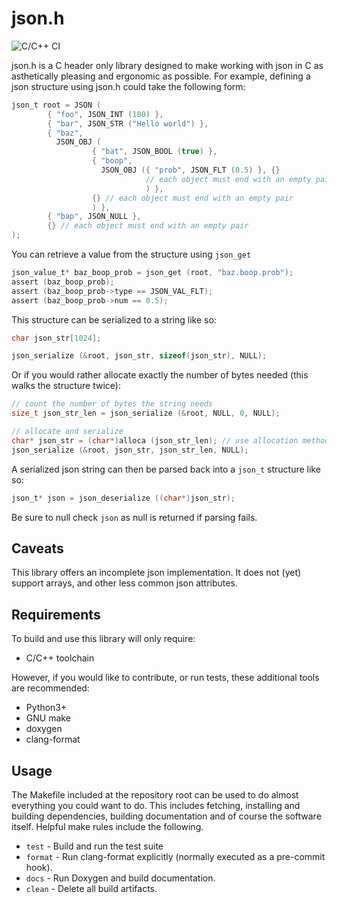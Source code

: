 # json.h
![C/C++ CI](https://github.com/mrpossoms/json.h/workflows/C/C++%20CI/badge.svg)

json.h is a C header only library designed to make working with json in C as asthetically pleasing and ergonomic as possible. For example, defining a json structure using json.h could take the following form:

```C
json_t root = JSON (
        { "foo", JSON_INT (100) },
        { "bar", JSON_STR ("Hello world") },
        { "baz",
          JSON_OBJ (
                  { "bat", JSON_BOOL (true) },
                  { "boop",
                    JSON_OBJ ({ "prob", JSON_FLT (0.5) }, {}
                              // each object must end with an empty pair
                              ) },
                  {} // each object must end with an empty pair
                  ) },
        { "bap", JSON_NULL },
        {} // each object must end with an empty pair
);
```

You can retrieve a value from the structure using `json_get`

```C
json_value_t* baz_boop_prob = json_get (root, "baz.boop.prob");
assert (baz_boop_prob);
assert (baz_boop_prob->type == JSON_VAL_FLT);
assert (baz_boop_prob->num == 0.5);
```

This structure can be serialized to a string like so:

```C
char json_str[1024];

json_serialize (&root, json_str, sizeof(json_str), NULL);
```

Or if you would rather allocate exactly the number of bytes needed (this walks the structure twice):

```C
// count the number of bytes the string needs
size_t json_str_len = json_serialize (&root, NULL, 0, NULL);

// allocate and serialize
char* json_str = (char*)alloca (json_str_len); // use allocation method of choice
json_serialize (&root, json_str, json_str_len, NULL);
```

A serialized json string can then be parsed back into a `json_t` structure like so:

```C
json_t* json = json_deserialize ((char*)json_str);
```

Be sure to null check `json` as null is returned if parsing fails.

## Caveats

This library offers an incomplete json implementation. It does not (yet) support arrays, and other less common json attributes.

## Requirements

To build and use this library will only require:
* C/C++ toolchain
  
However, if you would like to contribute, or run tests, these additional tools are recommended:
* Python3+
* GNU make
* doxygen
* clang-format

## Usage

The Makefile included at the repository root can be used to do almost
everything you could want to do. This includes fetching, installing and
building dependencies, building documentation and of course the software
itself. Helpful make rules include the following.

* `test` - Build and run the test suite
* `format` - Run clang-format explicitly (normally executed as a pre-commit
  hook).
* `docs` - Run Doxygen and build documentation.
* `clean` - Delete all build artifacts.
